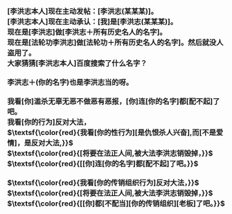 <h3>
<br>[李洪志本人]现在主动发帖：[李洪志(某某某)]。
<br>[李洪志本人]现在主动承认：[我]是[李洪志(某某某)]。
<br>现在是[李洪志]做[李洪志＋所有历史名人的名字]。
<br>现在是[法轮功李洪志]做[法轮功＋所有历史名人的名字]。然后就没人盗用了。
<br>大家猜猜[李洪志本人]百度搜索了什么名字？
<br>
<br>李洪志＋(你的名字)也是李洪志当的呀。
<br>
<br>我看[你]滥杀无辜无恶不做恶有恶报，[你]连[你的名字]都[配不起]了吧。
<br>我看[你的行为]反对大法，
<br>$\textsf{\color{red}{我看[你的性行为][是仇恨杀人兴奋],而[不是爱情]，是反对大法,}}$
<br>$\textsf{\color{red}{[将要在法正人间,被大法李洪志销毁掉，}}$
<br>$\textsf{\color{red}{[[你]连[你的名字]都[配不起]了吧。}}$
<br>
<br>$\textsf{\color{red}{我看[你的传销组织行为]反对大法，}}$
<br>$\textsf{\color{red}{[将要在法正人间,被大法李洪志销毁掉，}}$
<br>$\textsf{\color{red}{[[你]都[不配当][你的传销组织][老板]了吧。}}$
</h3>

